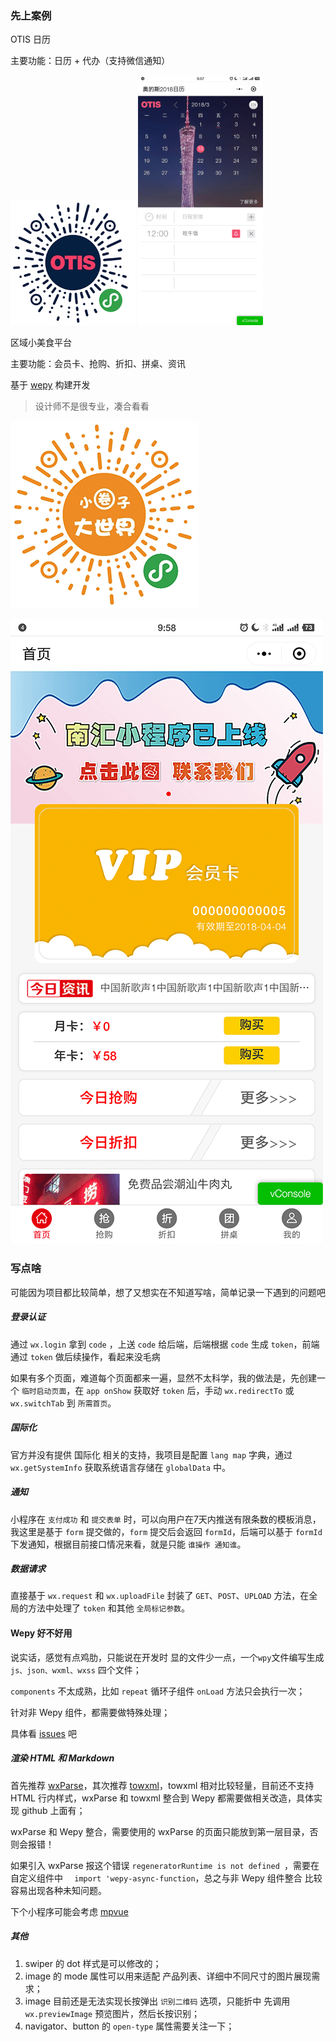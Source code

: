 ### 先上案例

OTIS 日历

主要功能：日历 + 代办（支持微信通知）

<img src="https://raw.githubusercontent.com/twoer/blog/master/images/code-1.png" width = "200px" />

<img src="https://raw.githubusercontent.com/twoer/blog/master/images/screenshot-1.png" width = "200px" />



区域小美食平台

主要功能：会员卡、抢购、折扣、拼桌、资讯

基于 [wepy](https://tencent.github.io/wepy/) 构建开发

>  设计师不是很专业，凑合看看


![image](https://raw.githubusercontent.com/twoer/blog/master/images/code-2.png)

![image](https://raw.githubusercontent.com/twoer/blog/master/images/screenshot-2.png)



### 写点啥
可能因为项目都比较简单，想了又想实在不知道写啥，简单记录一下遇到的问题吧


##### 登录认证
通过 `wx.login` 拿到 `code` ，上送 `code` 给后端，后端根据 `code` 生成 `token`，前端 通过 `token` 做后续操作，看起来没毛病

如果有多个页面，难道每个页面都来一遍，显然不太科学，我的做法是，先创建一个 `临时启动页面`，在 `app onShow` 获取好 `token` 后，手动 `wx.redirectTo`  或 `wx.switchTab` 到 `所需首页`。

##### 国际化
官方并没有提供 国际化 相关的支持，我项目是配置 `lang map` 字典，通过 `wx.getSystemInfo` 获取系统语言存储在 `globalData` 中。


##### 通知
小程序在 `支付成功` 和 `提交表单` 时，可以向用户在7天内推送有限条数的模板消息，我这里是基于 `form` 提交做的，`form` 提交后会返回 `formId`，后端可以基于 `formId` 下发通知，根据目前接口情况来看，就是只能 `谁操作 通知谁`。


##### 数据请求

直接基于 `wx.request` 和 `wx.uploadFile` 封装了 `GET`、`POST`、`UPLOAD` 方法，在全局的方法中处理了 `token` 和其他 `全局标记参数`。

#### Wepy 好不好用
说实话，感觉有点鸡肋，只能说在开发时 显的文件少一点，一个`wpy`文件编写生成 `js、json、wxml、wxss` 四个文件；

`components` 不太成熟，比如 `repeat` 循环子组件 `onLoad` 方法只会执行一次；

针对非 Wepy 组件，都需要做特殊处理；

具体看 [issues](https://github.com/Tencent/wepy/issues/) 吧

##### 渲染 HTML 和 Markdown
首先推荐 [wxParse](https://github.com/icindy/wxParse)，其次推荐 [towxml](https://github.com/sbfkcel/towxml)，towxml 相对比较轻量，目前还不支持 HTML 行内样式，wxParse 和 towxml 整合到 Wepy 都需要做相关改造，具体实现 github 上面有；

wxParse 和 Wepy 整合，需要使用的 wxParse 的页面只能放到第一层目录，否则会报错！

如果引入 wxParse 报这个错误 `regeneratorRuntime is not defined `，需要在自定义组件中 `  import 'wepy-async-function`，总之与非 Wepy 组件整合 比较容易出现各种未知问题。

下个小程序可能会考虑 [mpvue](https://github.com/Meituan-Dianping/mpvue)



##### 其他
1. swiper 的 dot 样式是可以修改的；
2. image 的 mode 属性可以用来适配 产品列表、详细中不同尺寸的图片展现需求；
3. image 目前还是无法实现长按弹出 `识别二维码` 选项，只能折中 先调用 `wx.previewImage` 预览图片，然后长按识别；
4. navigator、button 的 `open-type` 属性需要关注一下；





